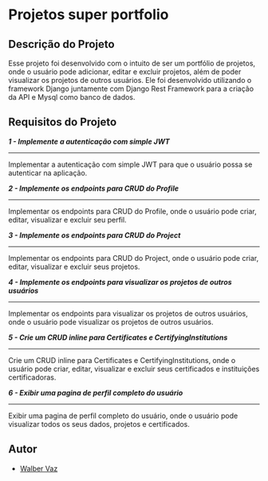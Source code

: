 # Projetos super portfolio

## Descrição do Projeto

Esse projeto foi desenvolvido com o intuito de ser um portfólio de projetos, onde o usuário pode adicionar, editar e excluir projetos, além de poder visualizar os projetos de outros usuários. Ele foi desenvolvido utilizando o framework Django juntamente com Django Rest Framework para a criação da API e Mysql como banco de dados.

## Requisitos do Projeto

***1 - Implemente a autenticação com simple JWT***

---

Implementar a autenticação com simple JWT para que o usuário possa se autenticar na aplicação.

***2 - Implemente os endpoints para CRUD do Profile***

---

Implementar os endpoints para CRUD do Profile, onde o usuário pode criar, editar, visualizar e excluir seu perfil.

***3 - Implemente os endpoints para CRUD do Project***

---

Implementar os endpoints para CRUD do Project, onde o usuário pode criar, editar, visualizar e excluir seus projetos.

***4 - Implemente os endpoints para visualizar os projetos de outros usuários***

---

Implementar os endpoints para visualizar os projetos de outros usuários, onde o usuário pode visualizar os projetos de outros usuários.

***5 - Crie um CRUD inline para Certificates e CertifyingInstitutions***

---

Crie um CRUD inline para Certificates e CertifyingInstitutions, onde o usuário pode criar, editar, visualizar e excluir seus certificados e instituições certificadoras.

***6 - Exibir uma pagina de perfil completo do usuário***

---

Exibir uma pagina de perfil completo do usuário, onde o usuário pode visualizar todos os seus dados, projetos e certificados.

## Autor

- [Walber Vaz](https://www.linkedin.com/in/walber-vaz/)
